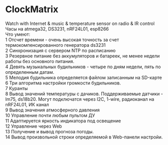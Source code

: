 # ClockMatrix
Watch with Internet &amp; music &amp; temperature sensor on radio &amp; IR control<br>
Часы на atmega32, DS3231, nRF24L01, esp8266<br>
Что умеют:<br>
1 Отсчет времени - очень высокая точность за счет термокомпенсированного генератора ds3231<br>
2 Синхронизация с сервером NTP по расписанию<br>
3 Резервное питание без аккумуляторов и батареек, не менее недели работы без основного питания.<br>
4 Девять музыкальных будильников - четыре по дням недели, пять по определенным датам. <br>
5 Мелодия будильника определяется файлом записанным на SD-карте<br>
6 Три алгоритма настройки громкости будильников.<br>
7 Куранты<br>
8 Вывод значений температуры с дачиков. Поддерживаемые датчики - lm75, ds18b20. Могут подключатся через I2C, 1-wire, радиоканал на nRF24L01, ИК канал<br>
9 Вывод значения атмосферного давления<br>
10 Управление почти любым пультом ДУ<br>
11 Адаптируется яркость индикатора под освещение<br>
12 Управление через Web<br>
13 Получение и вывод прогноза погоды.<br>
14 Вывод произвольной строки определяемой в Web-панели настройи.<br>
